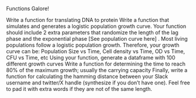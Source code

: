 Functions Galore!

Write a function for translating DNA to protein
Write a function that simulates and generates a logistic population growth curve. Your function should include 2 extra parameters that randomize the length of the lag phase and the exponential phase [See population curve here] . Most living populations follow a logistic population growth. Therefore, your growth curve can be: Population Size vs Time, Cell density vs Time, OD vs Time, CFU vs Time, etc
Using your function, generate a dataframe with 100 different growth curves
Write a function for determining the time to reach 80% of the maximum growth; usually the carrying capacity
Finally, write a function for calculating the hamming distance between your Slack username and twitter/X handle (synthesize if you don’t have one). Feel free to pad it with extra words if they are not of the same length.
